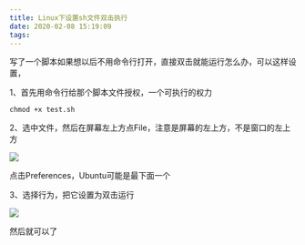 ```yaml
---
title: Linux下设置sh文件双击执行
date: 2020-02-08 15:19:09
tags:
---
```

写了一个脚本如果想以后不用命令行打开，直接双击就能运行怎么办，可以这样设置，

1、首先用命令行给那个脚本文件授权，一个可执行的权力

    
    
    chmod +x test.sh

  

2、选中文件，然后在屏幕左上方点File，注意是屏幕的左上方，不是窗口的左上方

![](0.png)  

点击Preferences，Ubuntu可能是最下面一个

3、选择行为，把它设置为双击运行

![](1.png)  

然后就可以了

